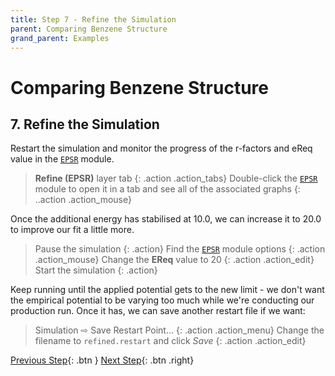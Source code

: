 ```yaml
---
title: Step 7 - Refine the Simulation
parent: Comparing Benzene Structure
grand_parent: Examples
---
```

# Comparing Benzene Structure

## 7. Refine the Simulation

Restart the simulation and monitor the progress of the r-factors and eReq value in the [`EPSR`](../../userguide/modules/epsr) module.

> **Refine (EPSR)** layer tab
{: .action .action_tabs}
> Double-click the [`EPSR`](../../userguide/modules/epsr) module to open it in a tab and see all of the associated graphs
{: ..action .action_mouse}

Once the additional energy has stabilised at 10.0, we can increase it to 20.0 to improve our fit a little more.

> Pause the simulation
{: .action}
> Find the [`EPSR`](../../userguide/modules/epsr) module options
{: .action .action_mouse}
> Change the **EReq** value to 20
{: .action .action_edit}
> Start the simulation
{: .action}

Keep running until the applied potential gets to the new limit - we don't want the empirical potential to be varying too much while we're conducting our production run. Once it has, we can save another restart file if we want:

> Simulation &#8680; Save Restart Point...
{: .action .action_menu}
> Change the filename to `refined.restart` and click _Save_
{: .action .action_edit}

[Previous Step](step6.md){: .btn }   [Next Step](step8.md){: .btn .right}
